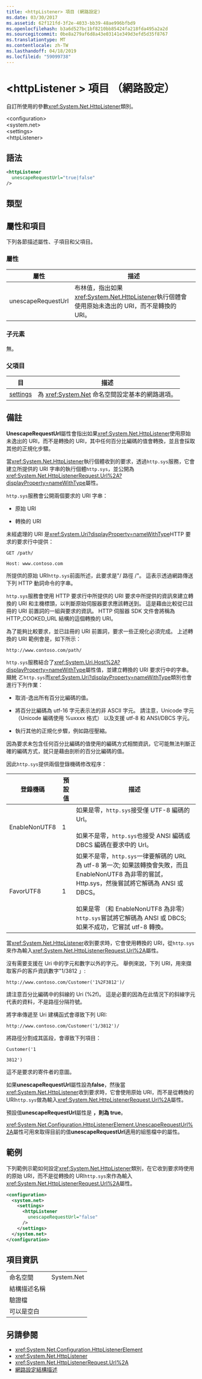 ```yaml
---
title: <httpListener> 項目 (網路設定)
ms.date: 03/30/2017
ms.assetid: 62f121fd-3f2e-4033-bb39-48ae996bfbd9
ms.openlocfilehash: b3a6d527bc1bf8210bb85424fa218fda495a2a2d
ms.sourcegitcommit: 0be8a279af6d8a43e03141e349d3efd5d35f8767
ms.translationtype: MT
ms.contentlocale: zh-TW
ms.lasthandoff: 04/18/2019
ms.locfileid: "59099738"
---
```

# <a name="httplistener-element-network-settings"></a>\<httpListener > 項目 （網路設定）
自訂所使用的參數<xref:System.Net.HttpListener>類別。  
  
 \<configuration>  
\<system.net>  
\<settings>  
\<httpListener>  
  
## <a name="syntax"></a>語法  
  
```xml  
<httpListener  
  unescapeRequestUrl="true|false"  
/>  
```  
  
## <a name="type"></a>類型  
  
## <a name="attributes-and-elements"></a>屬性和項目  
 下列各節描述屬性、子項目和父項目。  
  
### <a name="attributes"></a>屬性  
  
|屬性|描述|  
|---------------|-----------------|  
|unescapeRequestUrl|布林值，指出如果<xref:System.Net.HttpListener>執行個體會使用原始未逸出的 URI，而不是轉換的 URI。|  
  
### <a name="child-elements"></a>子元素  
 無。  
  
### <a name="parent-elements"></a>父項目  
  
|**目**|**描述**|  
|-----------------|---------------------|  
|[settings](../../../../../docs/framework/configure-apps/file-schema/network/settings-element-network-settings.md)|為 <xref:System.Net> 命名空間設定基本的網路選項。|  
  
## <a name="remarks"></a>備註  
 **UnescapeRequestUrl**屬性會指出如果<xref:System.Net.HttpListener>使用原始未逸出的 URI，而不是轉換的 URI，其中任何百分比編碼的值會轉換，並且會採取其他的正規化步驟。  
  
 當<xref:System.Net.HttpListener>執行個體收到的要求，透過`http.sys`服務，它會建立所提供的 URI 字串的執行個體`http.sys`，並公開為<xref:System.Net.HttpListenerRequest.Url%2A?displayProperty=nameWithType>屬性。  
  
 `http.sys`服務會公開兩個要求的 URI 字串：  
  
-   原始 URI  
  
-   轉換的 URI  
  
 未經處理的 URI 是<xref:System.Uri?displayProperty=nameWithType>HTTP 要求的要求行中提供：  
  
 `GET /path/`  
  
 `Host: www.contoso.com`  
  
 所提供的原始 URI`http.sys`前面所述，此要求是"/ 路徑 /"。 這表示透過網路傳送下列 HTTP 動詞命令的字串。  
  
 `http.sys`服務會使用 HTTP 要求行中所提供的 URI 要求中所提供的資訊來建立轉換的 URI 和主機標頭，以判斷原始伺服器要求應該轉送到。 這是藉由比較從已註冊的 URI 前置詞的一組與要求的資訊。 HTTP 伺服器 SDK 文件會將稱為 HTTP_COOKED_URL 結構的這個轉換的 URI。  
  
 為了能夠比較要求，並已註冊的 URI 前置詞，要求一些正規化必須完成。 上述轉換的 URI 範例會是，如下所示：  
  
 `http://www.contoso.com/path/`  
  
 `http.sys`服務結合了<xref:System.Uri.Host%2A?displayProperty=nameWithType>屬性值，並建立轉換的 URI 要求行中的字串。 颾魤 ㄛ`http.sys`而<xref:System.Uri?displayProperty=nameWithType>類別也會進行下列作業：  
  
-   取消-逸出所有百分比編碼的值。  
  
-   將百分比編碼為 utf-16 字元表示法的非 ASCII 字元。 請注意，Unicode 字元 （Unicode 編碼使用 %uxxxx 格式） 以及支援 utf-8 和 ANSI/DBCS 字元。  
  
-   執行其他的正規化步驟，例如路徑壓縮。  
  
 因為要求未包含任何百分比編碼的值使用的編碼方式相關資訊，它可能無法判斷正確的編碼方式，就只是藉由剖析的百分比編碼的值。  
  
 因此`http.sys`提供兩個登錄機碼修改程序：  
  
|登錄機碼|預設值|描述|  
|------------------|-------------------|-----------------|  
|EnableNonUTF8|1|如果是零，`http.sys`接受僅 UTF-8 編碼的 Url。<br /><br /> 如果不是零，`http.sys`也接受 ANSI 編碼或 DBCS 編碼在要求中的 Url。|  
|FavorUTF8|1|如果不是零，`http.sys`一律要解碼的 URL 為 utf-8 第一次; 如果該轉換會失敗，而且 EnableNonUTF8 為非零的嘗試，Http.sys，然後嘗試將它解碼為 ANSI 或 DBCS。<br /><br /> 如果是零 （和 EnableNonUTF8 為非零）`http.sys`嘗試將它解碼為 ANSI 或 DBCS; 如果不成功，它嘗試 utf-8 轉換。|  
  
 當<xref:System.Net.HttpListener>收到要求時，它會使用轉換的 URI，從`http.sys`來作為輸入<xref:System.Net.HttpListenerRequest.Url%2A>屬性。  
  
 沒有需要支援在 Uri 中的字元和數字以外的字元。 舉例來說，下列 URI，用來擷取客戶的客戶資訊數字"1/3812 」:  
  
 `http://www.contoso.com/Customer('1%2F3812')/`  
  
 請注意百分比編碼中的斜線的 Uri (%2f)。 這是必要的因為在此情況下的斜線字元代表的資料，不是路徑分隔符號。  
  
 將字串傳遞至 Uri 建構函式會導致下列 URI:  
  
 `http://www.contoso.com/Customer('1/3812')/`  
  
 將路徑分割成其區段，會導致下列項目：  
  
 `Customer('1`  
  
 `3812')`  
  
 這不是要求的寄件者的意圖。  
  
 如果**unescapeRequestUrl**屬性設為**false**，然後當<xref:System.Net.HttpListener>收到要求時，它會使用原始 URI，而不是從轉換的 URI`http.sys`做為輸入<xref:System.Net.HttpListenerRequest.Url%2A>屬性。  
  
 預設值**unescapeRequestUrl**屬性是 **，則為 true**。  
  
 <xref:System.Net.Configuration.HttpListenerElement.UnescapeRequestUrl%2A>屬性可用來取得目前的值**unescapeRequestUrl**適用的組態檔中的屬性。  
  
## <a name="example"></a>範例  
 下列範例示範如何設定<xref:System.Net.HttpListener>類別，在它收到要求時使用的原始 URI，而不是從轉換的 URI`http.sys`來作為輸入<xref:System.Net.HttpListenerRequest.Url%2A>屬性。  
  
```xml  
<configuration>  
  <system.net>  
    <settings>  
      <httpListener  
        unescapeRequestUrl="false"  
      />  
    </settings>  
  </system.net>  
</configuration>  
```  
  
## <a name="element-information"></a>項目資訊  
  
|||
|-|-|  
|命名空間|System.Net|  
|結構描述名稱||  
|驗證檔||  
|可以是空白||  
  
## <a name="see-also"></a>另請參閱

- <xref:System.Net.Configuration.HttpListenerElement>
- <xref:System.Net.HttpListener>
- <xref:System.Net.HttpListenerRequest.Url%2A>
- [網路設定結構描述](../../../../../docs/framework/configure-apps/file-schema/network/index.md)
